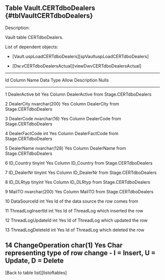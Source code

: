 Table Vault.CERTdboDealers {#tblVaultCERTdboDealers}
--------------------------

Description:

Vault table CERTdboDealers.

List of dependent objects:

-   \[Vault.uspLoadCERTdboDealers\]\[spVaultuspLoadCERTdboDealers\]

-   \[Dw.vCERTdboDealersActual\]\[viewDwvCERTdboDealersActual\]

  ----------------------------------------------------------------------------------
  Id   Column Name                Data Type       Allow   Description
                                                  Nulls   
  ---- -------------------------- --------------- ------- --------------------------
  1    DealerActive               bit             Yes     Column DealerActive from
                                                          Stage.CERTdboDealers

  2    DealerCity                 nvarchar(200)   Yes     Column DealerCity from
                                                          Stage.CERTdboDealers

  3    DealerCode                 nvarchar(16)    Yes     Column DealerCode from
                                                          Stage.CERTdboDealers

  4    DealerFactCode             int             Yes     Column DealerFactCode from
                                                          Stage.CERTdboDealers

  5    DealerName                 nvarchar(128)   Yes     Column DealerName from
                                                          Stage.CERTdboDealers

  6    ID\_Country                tinyint         Yes     Column ID\_Country from
                                                          Stage.CERTdboDealers

  7    ID\_DealerNr               tinyint         Yes     Column ID\_DealerNr from
                                                          Stage.CERTdboDealers

  8    ID\_DLRtyp                 tinyint         Yes     Column ID\_DLRtyp from
                                                          Stage.CERTdboDealers

  9    MailTO                     nvarchar(200)   Yes     Column MailTO from
                                                          Stage.CERTdboDealers

  10   DataSourceId               int             Yes     Id of the data source the
                                                          row comes from

  11   ThreadLogInsertId          int             Yes     Id of ThreadLog which
                                                          inserted the row

  12   ThreadLogUpdateId          int             Yes     Id of ThreadLog which
                                                          updated the row

  13   ThreadLogDeleteId          int             Yes     Id of ThreadLog which
                                                          deleted the row

  14   ChangeOperation            char(1)         Yes     Char representing type of
                                                          row change - I = Insert, U
                                                          = Update, D = Delete
  ----------------------------------------------------------------------------------

\[Back to table list\]\[listoftables\]
